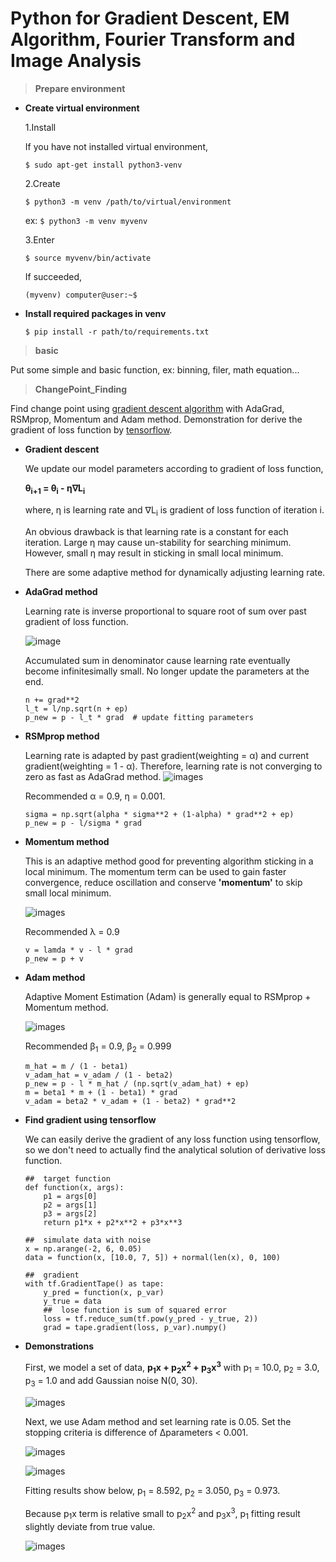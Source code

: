 # Python for Gradient Descent, EM Algorithm, Fourier Transform and Image Analysis


> **Prepare environment**

* **Create virtual environment**

  1.Install

  If you have not installed virtual environment,

  `$ sudo apt-get install python3-venv`

  2.Create

  `$ python3 -m venv /path/to/virtual/environment`
  
  ex:
  `$ python3 -m venv myvenv`

  3.Enter
  
  `$ source myvenv/bin/activate`

  If succeeded,

  `(myvenv) computer@user:~$ `


* **Install required packages in venv**

  `$ pip install -r path/to/requirements.txt`

> **basic**

Put some simple and basic function, ex: binning, filer, math equation...


> **ChangePoint_Finding**

Find change point using [gradient descent algorithm][1] with 
AdaGrad, RSMprop, Momentum and Adam method.
Demonstration for derive the gradient of loss function by [tensorflow][2].


* **Gradient descent**
  
  We update our model parameters according to gradient of loss function,

  **&theta;<sub>i+1</sub> = &theta;<sub>i</sub> - &eta;&nabla;L<sub>i</sub>**
  
  where, &eta; is learning rate and &nabla;L<sub>i</sub> is 
  gradient of loss function of iteration i.
  
  An obvious drawback is that learning rate is a constant for each iteration.
  Large &eta; may cause un-stability for searching minimum.
  However, small &eta; may result in sticking in small local minimum.
  
  There are some adaptive method for dynamically adjusting learning rate.

* **AdaGrad method**

  Learning rate is inverse proportional to 
  square root of sum over past gradient of loss function.

  ![image][101]

  Accumulated sum in denominator cause learning rate eventually become 
  infinitesimally small. No longer update the parameters at the end. 
  
  ```
  n += grad**2
  l_t = l/np.sqrt(n + ep)
  p_new = p - l_t * grad  # update fitting parameters
  ```

* **RSMprop method**

  Learning rate is adapted by past gradient(weighting = &alpha;) 
  and current gradient(weighting = 1 - &alpha;).
  Therefore, learning rate is not converging to zero as fast as 
  AdaGrad method.
  ![images][102]

  Recommended &alpha; = 0.9, &eta; = 0.001.
  
  ```
  sigma = np.sqrt(alpha * sigma**2 + (1-alpha) * grad**2 + ep)
  p_new = p - l/sigma * grad
  ```


* **Momentum method**

  This is an adaptive method good for preventing algorithm sticking in
  a local minimum.
  The momentum term can be used to gain faster convergence, 
  reduce oscillation and conserve **'momentum'** 
  to skip small local minimum.

  ![images][103]

  Recommended &lambda; = 0.9  

  ```
  v = lamda * v - l * grad
  p_new = p + v
  ```

* **Adam method**

  Adaptive Moment Estimation (Adam) is generally equal to RSMprop + Momentum method.

  ![images][104]

  Recommended &beta;<sub>1</sub> = 0.9, &beta;<sub>2</sub> = 0.999

  ```
  m_hat = m / (1 - beta1)
  v_adam_hat = v_adam / (1 - beta2)
  p_new = p - l * m_hat / (np.sqrt(v_adam_hat) + ep)
  m = beta1 * m + (1 - beta1) * grad
  v_adam = beta2 * v_adam + (1 - beta2) * grad**2
  ```

* **Find gradient using tensorflow**

  We can easily derive the gradient of any loss function using tensorflow, 
  so we don't need to actually find the analytical solution of derivative loss function.
  
  ```
  ##  target function
  def function(x, args):
      p1 = args[0]
      p2 = args[1]
      p3 = args[2]
      return p1*x + p2*x**2 + p3*x**3
  
  ##  simulate data with noise
  x = np.arange(-2, 6, 0.05)
  data = function(x, [10.0, 7, 5]) + normal(len(x), 0, 100)
  
  ##  gradient
  with tf.GradientTape() as tape:
      y_pred = function(x, p_var)
      y_true = data
      ##  lose function is sum of squared error
      loss = tf.reduce_sum(tf.pow(y_pred - y_true, 2))
      grad = tape.gradient(loss, p_var).numpy()
  ```

* **Demonstrations**

  First, we model a set of data, **p<sub>1</sub>x + p<sub>2</sub>x<sup>2</sup> + p<sub>3</sub>x<sup>3</sup>**
  with p<sub>1</sub> = 10.0, p<sub>2</sub> = 3.0, p<sub>3</sub> = 1.0 and add Gaussian noise N(0, 30).
  
  ![images][105]

  Next, we use Adam method and set learning rate is 0.05. 
  Set the stopping criteria is difference of &Delta;parameters < 0.001.

  ![images][106]

  ![images][107]

  Fitting results show below,
  p<sub>1</sub> = 8.592, p<sub>2</sub> = 3.050, p<sub>3</sub> = 0.973.
  
  Because p<sub>1</sub>x term is relative small to p<sub>2</sub>x<sup>2</sup>
  and p<sub>3</sub>x<sup>3</sup>, p<sub>1</sub> fitting result slightly
  deviate from true value.
  
  ![images][108]




[1]: https://ruder.io/optimizing-gradient-descent/
[2]: https://www.tensorflow.org/guide/autodiff?hl=zh-tw


[101]: doc/img/CP/AdaGrad.png
[102]: doc/img/CP/RSMprop.png
[103]: doc/img/CP/Momentum.png
[104]: doc/img/CP/Adam.png
[105]: doc/img/CP/data.png
[106]: doc/img/CP/grad_0.05.png
[107]: doc/img/CP/params_0.05.png
[108]: doc/img/CP/data_fit.png
